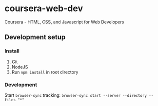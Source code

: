 # coursera-web-dev
Coursera - HTML, CSS, and Javascript for Web Developers

## Development setup

### Install
1) Git
2) NodeJS
3) Run `npm install` in root directory

### Development
Start `browser-sync` tracking: `browser-sync start --server --directory --files "*"`